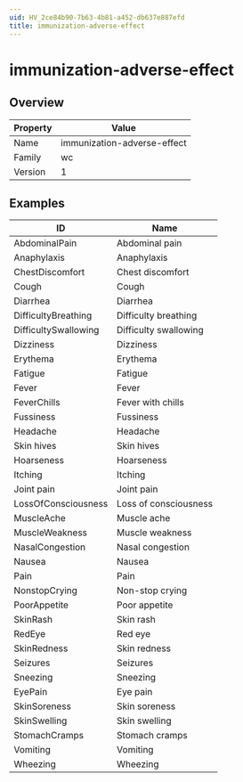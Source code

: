 ```yaml
---
uid: HV_2ce84b90-7b63-4b81-a452-db637e887efd
title: immunization-adverse-effect
---
```


# immunization-adverse-effect

## Overview

Property|Value
---|--- 
Name|immunization-adverse-effect 
Family|wc 
Version|1

## Examples

ID|Name
---|--- 
AbdominalPain|Abdominal pain 
Anaphylaxis|Anaphylaxis 
ChestDiscomfort|Chest discomfort 
Cough|Cough 
Diarrhea|Diarrhea 
DifficultyBreathing|Difficulty breathing 
DifficultySwallowing|Difficulty swallowing 
Dizziness|Dizziness 
Erythema|Erythema 
Fatigue|Fatigue 
Fever|Fever 
FeverChills|Fever with chills 
Fussiness|Fussiness 
Headache|Headache 
Skin hives|Skin hives 
Hoarseness|Hoarseness 
Itching|Itching 
Joint pain|Joint pain 
LossOfConsciousness|Loss of consciousness 
MuscleAche|Muscle ache 
MuscleWeakness|Muscle weakness 
NasalCongestion|Nasal congestion 
Nausea|Nausea 
Pain|Pain 
NonstopCrying|Non-stop crying 
PoorAppetite|Poor appetite 
SkinRash|Skin rash 
RedEye|Red eye 
SkinRedness|Skin redness 
Seizures|Seizures 
Sneezing|Sneezing 
EyePain|Eye pain 
SkinSoreness|Skin soreness 
SkinSwelling|Skin swelling 
StomachCramps|Stomach cramps 
Vomiting|Vomiting 
Wheezing|Wheezing